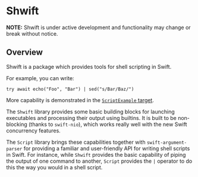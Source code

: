 # Shwift

**NOTE:** Shwift is under active development and functionality may change or break without notice.

## Overview

Shwift is a package which provides tools for shell scripting in Swift. 

For example, you can write:
```
try await echo("Foo", "Bar") | sed("s/Bar/Baz/")
```

More capability is demonstrated in the [`ScriptExample` target](https://github.com/GeorgeLyon/Shwift/blob/552b32eacbf02a20ae51cae316e47ec4223a2005/Sources/ScriptExample/Main.swift#L29).

The `Shwift` library provides some basic building blocks for launching executables and processing their output using builtins. It is built to be non-blocking (thanks to `swift-nio`), which works really well with the new Swift concurrency features. 

The `Script` library brings these capabilities together with `swift-argument-parser` for providing a familiar and user-friendly API for writing shell scripts in Swift. For instance, while `Shwift` provides the basic capability of piping the output of one command to another, `Script` provides the `|` operator to do this the way you would in a shell script.
